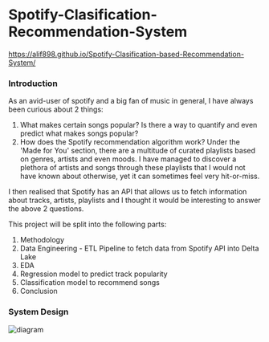 # Spotify-Clasification-Recommendation-System

https://alif898.github.io/Spotify-Clasification-based-Recommendation-System/

### Introduction

As an avid-user of spotify and a big fan of music in general, I have always been curious about 2 things:

1. What makes certain songs popular? Is there a way to quantify and even predict what makes songs popular?
2. How does the Spotify recommendation algorithm work? Under the 'Made for You' section, there are a multitude of curated playlists based on genres, artists and even moods. I have managed to discover a plethora of artists and songs through these playlists that I would not have known about otherwise, yet it can sometimes feel very hit-or-miss.

I then realised that Spotify has an API that allows us to fetch information about tracks, artists, playlists and I thought it would be interesting to answer the above 2 questions.

This project will be split into the following parts:
1. Methodology
2. Data Engineering - ETL Pipeline to fetch data from Spotify API into Delta Lake
3. EDA
4. Regression model to predict track popularity
5. Classification model to recommend songs
6. Conclusion

### System Design

![diagram](https://github.com/alif898/Spotify-Clasification-based-Recommendation-System/blob/main/diagram.png?raw=true)
